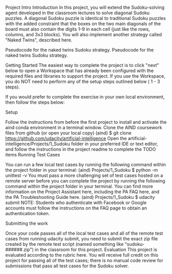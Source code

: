 Project Intro
Introduction
In this project, you will extend the Sudoku-solving agent developed in the classroom lectures to solve diagonal Sudoku puzzles. A diagonal Sudoku puzzle is identical to traditional Sudoku puzzles with the added constraint that the boxes on the two main diagonals of the board must also contain the digits 1-9 in each cell (just like the rows, columns, and 3x3 blocks). You will also implement another strategy called "Naked Twins", described here.

Pseudocode for the naked twins Sudoku strategy.
Pseudocode for the naked twins Sudoku strategy.

Getting Started
The easiest way to complete the project is to click "next" below to open a Workspace that has already been configured with the required files and libraries to support the project. If you use the Workspace, you do NOT need to perform any of the setup steps outlined below ( 1 - 3 steps).

If you would prefer to complete the exercise in your own local environment, then follow the steps below:

Setup

Follow the instructions from before the first project to install and activate the aind conda environment in a terminal window.
Clone the AIND coursework files from github (or open your local copy)
(aind) $ git clone https://github.com/udacity/artificial-intelligence
Open the artificial-intelligence/Projects/1_Sudoku folder in your preferred IDE or text editor, and follow the instructions in the project readme to complete the TODO items
Running Test Cases

You can run a few local test cases by running the following command within the project folder in your terminal:
(aind) Projects/1_Sudoku $ python -m unittest -v
You must pass a more challenging set of test cases hosted on a remote server before you can complete the project by running the following command within the project folder in your terminal. You can find more information on the Project Assistant here, including the PA FAQ here, and the PA Troubleshooting Guide here.
(aind) Projects/1_Sudoku $ udacity submit
NOTE: Students who authenticate with Facebook or Google accounts must follow the instructions on the FAQ page to obtain an authentication token.

Submitting the work

Once your code passes all of the local test cases and all of the remote test cases from running udacity submit, you need to submit the exact zip file created by the remote test script (named something like "sudoku-######.zip") in the classroom for this project.
Evaluation
This project is evaluated according to the rubric here. You will receive full credit on this project for passing all of the test cases; there is no manual code review for submissions that pass all test cases for the Sudoku solver.
